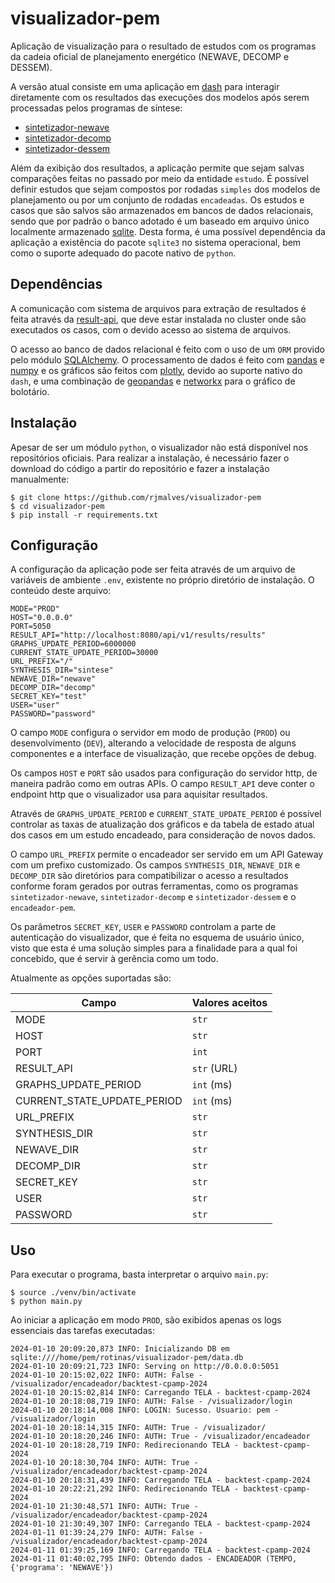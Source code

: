 # visualizador-pem

Aplicação de visualização para o resultado de estudos com os programas da cadeia oficial de planejamento energético (NEWAVE, DECOMP e DESSEM).

A versão atual consiste em uma aplicação em [dash](https://dash.plotly.com/) para interagir diretamente com os resultados das execuções dos modelos após serem processadas pelos programas de síntese:

- [sintetizador-newave](https://github.com/rjmalves/sintetizador-newave)
- [sintetizador-decomp](https://github.com/rjmalves/sintetizador-decomp)
- [sintetizador-dessem](https://github.com/rjmalves/sintetizador-dessem)

Além da exibição dos resultados, a aplicação permite que sejam salvas comparações feitas no passado por meio da entidade `estudo`. É possível definir estudos que sejam compostos por rodadas `simples` dos modelos de planejamento ou por um conjunto de rodadas `encadeadas`. Os estudos e casos que são salvos são armazenados em bancos de dados relacionais, sendo que por padrão o banco adotado é um baseado em arquivo único localmente armazenado [sqlite](https://www.sqlite.org/index.html). Desta forma, é uma possível dependência da aplicação a existência do pacote `sqlite3` no sistema operacional, bem como o suporte adequado do pacote nativo de `python`.

## Dependências

A comunicação com sistema de arquivos para extração de resultados é feita através da [result-api](https://github.com/rjmalves/result-api), que deve estar instalada no cluster onde são executados os casos, com o devido acesso ao sistema de arquivos.

O acesso ao banco de dados relacional é feito com o uso de um `ORM` provido pelo módulo [SQLAlchemy](https://www.sqlalchemy.org/). O processamento de dados é feito com [pandas](https://pandas.pydata.org/) e [numpy](https://numpy.org/) e os gráficos são feitos com [plotly](https://plotly.com/python/), devido ao suporte nativo do `dash`, e uma combinação de [geopandas](https://geopandas.org/en/stable/) e [networkx](https://networkx.org/) para o gráfico de bolotário.


## Instalação

Apesar de ser um módulo `python`, o visualizador não está disponível nos repositórios oficiais. Para realizar a instalação, é necessário fazer o download do código a partir do repositório e fazer a instalação manualmente:

```
$ git clone https://github.com/rjmalves/visualizador-pem
$ cd visualizador-pem
$ pip install -r requirements.txt
```

## Configuração

A configuração da aplicação pode ser feita através de um arquivo de variáveis de ambiente `.env`, existente no próprio diretório de instalação. O conteúdo deste arquivo:

```
MODE="PROD"
HOST="0.0.0.0"
PORT=5050
RESULT_API="http://localhost:8080/api/v1/results/results"
GRAPHS_UPDATE_PERIOD=6000000
CURRENT_STATE_UPDATE_PERIOD=30000
URL_PREFIX="/"
SYNTHESIS_DIR="sintese"
NEWAVE_DIR="newave"
DECOMP_DIR="decomp"
SECRET_KEY="test"
USER="user"
PASSWORD="password"
```

O campo `MODE` configura o servidor em modo de produção (`PROD`) ou desenvolvimento (`DEV`), alterando a velocidade de resposta de alguns componentes e a interface de visualização, que recebe opções de debug.

Os campos `HOST` e `PORT` são usados para configuração do servidor http, de maneira padrão como em outras APIs. O campo `RESULT_API` deve conter o endpoint http que o visualizador usa para aquisitar resultados.

Através de `GRAPHS_UPDATE_PERIOD` e `CURRENT_STATE_UPDATE_PERIOD` é possível controlar as taxas de atualização dos gráficos e da tabela de estado atual dos casos em um estudo encadeado, para consideração de novos dados.

O campo `URL_PREFIX` permite o encadeador ser servido em um API Gateway com um prefixo customizado. Os campos `SYNTHESIS_DIR`, `NEWAVE_DIR` e `DECOMP_DIR` são diretórios para compatibilizar o acesso a resultados conforme foram gerados por outras ferramentas, como os programas `sintetizador-newave`, `sintetizador-decomp` e `sintetizador-dessem` e o `encadeador-pem`.

Os parâmetros `SECRET_KEY`, `USER` e `PASSWORD` controlam a parte de autenticação do visualizador, que é feita no esquema de usuário único, visto que esta é uma solução simples para a finalidade para a qual foi concebido, que é servir à gerência como um todo.


Atualmente as opções suportadas são:

|              Campo               |   Valores aceitos   |
| -------------------------------- | ------------------- |
| MODE                             | `str`               |
| HOST                             | `str`               |
| PORT                             | `int`               |
| RESULT_API                       | `str` (URL)         |
| GRAPHS_UPDATE_PERIOD             | `int` (ms)          |
| CURRENT_STATE_UPDATE_PERIOD      | `int` (ms)          |
| URL_PREFIX                       | `str`               |
| SYNTHESIS_DIR                    | `str`               |
| NEWAVE_DIR                       | `str`               |
| DECOMP_DIR                       | `str`               |
| SECRET_KEY                       | `str`               |
| USER                             | `str`               |
| PASSWORD                         | `str`               |

## Uso

Para executar o programa, basta interpretar o arquivo `main.py`:

```
$ source ./venv/bin/activate
$ python main.py
```

Ao iniciar a aplicação em modo `PROD`, são exibidos apenas os logs essenciais das tarefas executadas:

```
2024-01-10 20:09:20,873 INFO: Inicializando DB em sqlite:////home/pem/rotinas/visualizador-pem/data.db
2024-01-10 20:09:21,723 INFO: Serving on http://0.0.0.0:5051
2024-01-10 20:15:02,022 INFO: AUTH: False - /visualizador/encadeador/backtest-cpamp-2024
2024-01-10 20:15:02,814 INFO: Carregando TELA - backtest-cpamp-2024
2024-01-10 20:18:08,719 INFO: AUTH: False - /visualizador/login
2024-01-10 20:18:14,008 INFO: LOGIN: Sucesso. Usuario: pem - /visualizador/login
2024-01-10 20:18:14,315 INFO: AUTH: True - /visualizador/
2024-01-10 20:18:20,246 INFO: AUTH: True - /visualizador/encadeador
2024-01-10 20:18:28,719 INFO: Redirecionando TELA - backtest-cpamp-2024
2024-01-10 20:18:30,704 INFO: AUTH: True - /visualizador/encadeador/backtest-cpamp-2024
2024-01-10 20:18:31,439 INFO: Carregando TELA - backtest-cpamp-2024
2024-01-10 20:22:21,292 INFO: Redirecionando TELA - backtest-cpamp-2024
2024-01-10 21:30:48,571 INFO: AUTH: True - /visualizador/encadeador/backtest-cpamp-2024
2024-01-10 21:30:49,307 INFO: Carregando TELA - backtest-cpamp-2024
2024-01-11 01:39:24,279 INFO: AUTH: False - /visualizador/encadeador/backtest-cpamp-2024
2024-01-11 01:39:25,169 INFO: Carregando TELA - backtest-cpamp-2024
2024-01-11 01:40:02,795 INFO: Obtendo dados - ENCADEADOR (TEMPO, {'programa': 'NEWAVE'})
```